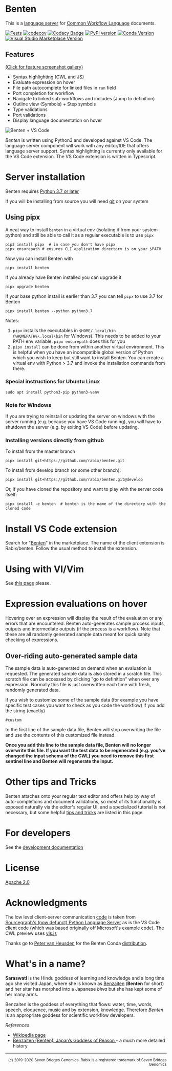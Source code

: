 # Benten

This is a [language server] for
[Common Workflow Language](https://www.commonwl.org/) documents.

[language server]: https://langserver.org/

[![Tests](https://travis-ci.com/rabix/benten.svg?branch=master)](https://travis-ci.com/rabix/benten)
[![codecov](https://codecov.io/gh/rabix/benten/branch/master/graph/badge.svg)](https://codecov.io/gh/rabix/benten)
[![Codacy Badge](https://api.codacy.com/project/badge/Grade/20839ce29ebe4004b3578d4d02031a1c)](https://www.codacy.com/app/kaushik-work/benten?utm_source=github.com&amp;utm_medium=referral&amp;utm_content=rabix/benten&amp;utm_campaign=Badge_Grade)
[![PyPI version](https://badge.fury.io/py/benten.svg)](https://badge.fury.io/py/benten)
[![Conda Version](https://img.shields.io/conda/vn/conda-forge/benten.svg)](https://anaconda.org/conda-forge/benten)
[![Visual Studio Marketplace
Version](https://img.shields.io/visual-studio-marketplace/v/sbg-rabix.benten-cwl?label=VS%20Code%20Ext)](https://marketplace.visualstudio.com/items?itemName=sbg-rabix.benten-cwl)

## Features

[(Click for feature screenshot gallery)](https://github.com/rabix/benten/blob/master/docs/features.md)

- Syntax highlighting (CWL and JS)
- Evaluate expression on hover
- File path autocomplete for linked files in `run` field
- Port completion for workflow
- Navigate to linked sub-workflows and includes (Jump to definition)
- Outline view (Symbols) + Step symbols
- Type validations
- Port validations
- Display language documentation on hover

![Benten + VS Code](https://raw.githubusercontent.com/rabix/benten/master/media/2019.12.03/full-window.png)


_Benten_ is written using Python3 and developed against VS Code. The language
server component will work with any editor/IDE that offers language server
support. Syntax highlighting is currently only available for the VS Code
extension. The VS Code extension is written in Typescript.

# Server installation

Benten requires [Python 3.7 or later](https://www.python.org/downloads/)

If you will be installing from source you will need
[git](https://git-scm.com/downloads) on your system


## Using pipx

A neat way to install `benten` in a virtual env (isolating it from your
system python) and still be able to call it as a regular executable is
to use `pipx`

```
pip3 install pipx  # in case you don't have pipx
pipx ensurepath # ensures CLI application directory is on your $PATH
```

Now you can install Benten with
```
pipx install benten
```

If you already have Benten installed you can upgrade it
```
pipx upgrade benten
```


If your base python install is earlier than 3.7 you can tell `pipx` to use 3.7 for Benten
```
pipx install benten --python python3.7
```


Notes:

1. `pipx` installs the executables in `$HOME/.local/bin`
   (`%HOMEPATH%\.local\bin` for Windows). This needs to be added to your
   PATH env variable. `pipx ensurepath` does this for you
2. `pipx install` can be done from within another virtual environment.
   This is helpful when you have an incompatible global version of
   Python which you wish to keep but still want to install Benten. You
   can create a virtual env with Python > 3.7 and invoke the
   installation commands from there.


### Special instructions for Ubuntu Linux

```
sudo apt install python3-pip python3-venv
```

### Note for Windows
If you are trying to reinstall or updating the server on windows with
the server running (e.g. because you have VS Code running), you will
have to shutdown the server (e.g. by exiting VS Code) before updating.


### Installing versions directly from github

To install from the master branch
```
pipx install git+https://github.com/rabix/benten.git
```

To install from develop branch (or some other branch):
```
pipx install git+https://github.com/rabix/benten.git@develop
```

Or, if you have cloned the repository and want to play with the server
code itself:
```
pipx install -e benten  # benten is the name of the directory with the cloned code
```


# Install VS Code extension

Search for "[Benten](https://marketplace.visualstudio.com/items?itemName=sbg-rabix.benten-cwl)" in the marketplace. The name of the client
extension is Rabix/benten. Follow the usual method to install the
extension.

# Using with VI/Vim

See [this page](https://github.com/rabix/benten/blob/master/docs/vim.md) please.


# Expression evaluations on hover

Hovering over an expression will display the result of the evaluation or
any errors that are encountered. Benten auto-generates sample process
inputs, outputs and intermediate outputs (if the process is a workflow).
Note that these are all randomly generated sample data meant for quick
sanity checking of expressions.


## Over-riding auto-generated sample data

The sample data is auto-generated on demand when an evaluation is
requested. The generated sample data is also stored in a scratch file.
This scratch file can be accessed by clicking "go to definition" when
over any expression. Normally this file is just overwritten each time
with fresh, randomly generated data.

If you wish to customize some of the sample data (for example you have
specific test cases you want to check as you code the workflow) if you
add the string (exactly)

```
#custom
```

to the first line of the sample data file, Benten will stop overwriting
the file and use the contents of this customized file instead.

**Once you add this line to the sample data file, Benten will no longer
overwrite this file. If you want the test data to be regenerated (e.g.
you've changed the input schema of the CWL) you need to remove this
first sentinel line and Benten will regenerate the input.**


# Other tips and Tricks

Benten attaches onto your regular text editor and offers help by
way of auto-completions and document validations, so most of its
functionality is exposed naturally via the editor's regular UI, and a
specialized tutorial is not necessary, but some helpful
[tips and tricks](docs/tips.md) are listed in this page.


# For developers
See the [development documentation](docs/developer.md)


# License
[Apache 2.0](LICENSE)


# Acknowledgments

The low level client-server communication [code][jsonrpc-code] is taken from [Sourcegraph's
(now defunct) Python Language Server][sourcegraph-python] as is the VS Code client code (which
was based originally off Microsoft's example code). The CWL preview uses [vis.js]

Thanks go to [Peter van Heusden](https://github.com/pvanheus/) for the
Benten Conda [distribution](https://github.com/conda-forge/benten-feedstock).

[jsonrpc-code]: https://github.com/sourcegraph/python-langserver/blob/master/langserver/jsonrpc.py
[sourcegraph-python]: https://github.com/sourcegraph/python-langserver
[vis.js]: http://visjs.org/

# What's in a name?

**Saraswati** is the Hindu goddess of learning and knowledge and a long time ago
she visited Japan, where she is known as [Benzaiten] (**Benten** for short) and
her sitar has morphed into a Japanese _biwa_ but she has kept some of her many arms.

Benzaiten is the goddess of everything that flows: water, time, words, speech,
eloquence, music and by extension, knowledge. Therefore _Benten_ is an
appropriate goddess for scientific workflow developers.

[Benzaiten]: https://en.wikipedia.org/wiki/Benzaiten

_References_
- [Wikipedia page](https://en.wikipedia.org/wiki/Benzaiten)
- [Benzaiten (Benten): Japan’s Goddess of Reason ](http://yabai.com/p/3200) - a much more detailed history

---

<div align="right">
<sub>(c) 2019-2020 Seven Bridges Genomics. Rabix is a registered trademark of Seven Bridges Genomics</sub>
</div>
